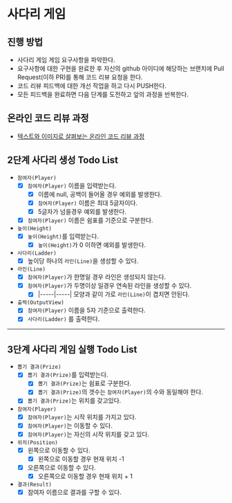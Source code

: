 # 사다리 게임
## 진행 방법
* 사다리 게임 게임 요구사항을 파악한다.
* 요구사항에 대한 구현을 완료한 후 자신의 github 아이디에 해당하는 브랜치에 Pull Request(이하 PR)를 통해 코드 리뷰 요청을 한다.
* 코드 리뷰 피드백에 대한 개선 작업을 하고 다시 PUSH한다.
* 모든 피드백을 완료하면 다음 단계를 도전하고 앞의 과정을 반복한다.

## 온라인 코드 리뷰 과정
* [텍스트와 이미지로 살펴보는 온라인 코드 리뷰 과정](https://github.com/nextstep-step/nextstep-docs/tree/master/codereview)

## 2단계 사다리 생성 Todo List
- `참여자(Player)`
    - [x] `참여자(Player)` 이름을 입력받는다.
        - [x] 이름에 null, 공백이 들어올 경우 예외를 발생한다.
        - [x] `참여자(Player)` 이름은 최대 5글자이다.
        - [x] 5글자가 넘을경우 예외를 발생한다.
    - [x] `참여자(Player)` 이름은 쉼표를 기준으로 구분한다.
        
- `높이(Height)` 
    - [x] `높이(Height)`를 입력받는다.
        - [x] `높이(Height)`가 0 이하면 예외를 발생한다.

- `사다리(Ladder)`
    - [x] 높이당 하나의 `라인(Line)`을 생성할 수 있다.
        
- `라인(Line)`
    - [x] `참여자(Player)`가 한명일 경우 라인은 생성되지 않는다.
    - [x] `참여자(Player)`가 두명이상 일경우 연속된 라인을 생성할 수 있다.
        - [x] |-----|-----| 모양과 같이 가로 `라인(Line)`이 겹치면 안된다.

- `출력(OutputView)`
    - [x] `참여자(Player)` 이름을 5자 기준으로 출력한다.
    - [x] `사다리(Ladder)` 를 출력한다.
        
---

## 3단계 사다리 게임 실행 Todo List
- `뽑기 결과(Prize)`
    - [x] `뽑기 결과(Prize)`를 입력받는다.
        - [x] `뽑기 결과(Prize)`는 쉼표로 구분한다.
        - [x] `뽑기 결과(Prize)`의 갯수는 `참여자(Player)`의 수와 동일해야 한다.
    - [x] `뽑기 결과(Prize)`는 위치를 갖고있다.     

- `참여자(Player)`
    - [x] `참여자(Player)`는 시작 위치를 가지고 있다.
    - [x] `참여자(Player)`는 이동할 수 있다.
    - [x] `참여자(Player)`는 자신의 시작 위치를 갖고 있다.

- `위치(Position)`
    - [x] 왼쪽으로 이동할 수 있다.
        - [x] 왼쪽으로 이동할 경우 현재 위치 -1
    - [x] 오른쪽으로 이동할 수 있다.
        - [x] 오른쪽으로 이동할 경우 현재 위치 + 1

- `결과(Result)`
    - [x] 참여자 이름으로 결과를 구할 수 있다.